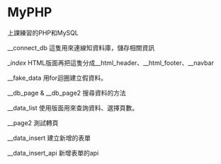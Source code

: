 # MyPHP
上課練習的PHP和MySQL

__connect_db 這隻用來連線知資料庫，儲存相關資訊

__index_ HTML版面再把這隻分成__html_header、__html_footer、__navbar

__fake_data 用for迴圈建立假資料。

__db_page & __db_page2 搜尋資料的方法

__data_list 使用版面用來查詢資料、選擇頁數。

__page2 測試轉頁

__data_insert 建立新增的表單

__data_insert_api 新增表單的api






